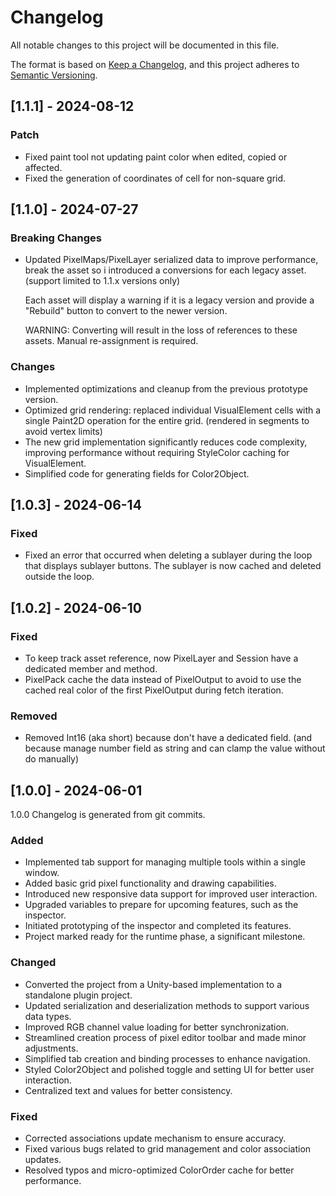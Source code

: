 # Changelog

All notable changes to this project will be documented in this file.

The format is based on [Keep a Changelog](https://keepachangelog.com/en/1.1.0/),
and this project adheres to [Semantic Versioning](https://semver.org/spec/v2.0.0.html).

## [1.1.1] - 2024-08-12

### Patch
- Fixed paint tool not updating paint color when edited, copied or affected.
- Fixed the generation of coordinates of cell for non-square grid.

## [1.1.0] - 2024-07-27

### Breaking Changes
- Updated PixelMaps/PixelLayer serialized data to improve performance, break the asset so i introduced a conversions for each legacy asset. (support limited to 1.1.x versions only)
  
  Each asset will display a warning if it is a legacy version and provide a "Rebuild" button to convert to the newer version.
  
  WARNING: Converting will result in the loss of references to these assets. Manual re-assignment is required.

### Changes
- Implemented optimizations and cleanup from the previous prototype version.
- Optimized grid rendering: replaced individual VisualElement cells with a single Paint2D operation for the entire grid. (rendered in segments to avoid vertex limits)
- The new grid implementation significantly reduces code complexity, improving performance without requiring StyleColor caching for VisualElement.
- Simplified code for generating fields for Color2Object.

## [1.0.3] - 2024-06-14

### Fixed
- Fixed an error that occurred when deleting a sublayer during the loop that displays sublayer buttons. The sublayer is now cached and deleted outside the loop.

## [1.0.2] - 2024-06-10

### Fixed
- To keep track asset reference, now PixelLayer and Session have a dedicated member and method.
- PixelPack cache the data instead of PixelOutput to avoid to use the cached real color of the first PixelOutput during fetch iteration.

### Removed
- Removed Int16 (aka short) because don't have a dedicated field. (and because manage number field as string and can clamp the value without do manually)

## [1.0.0] - 2024-06-01

1.0.0 Changelog is generated from git commits.

### Added
- Implemented tab support for managing multiple tools within a single window.
- Added basic grid pixel functionality and drawing capabilities.
- Introduced new responsive data support for improved user interaction.
- Upgraded variables to prepare for upcoming features, such as the inspector.
- Initiated prototyping of the inspector and completed its features.
- Project marked ready for the runtime phase, a significant milestone.

### Changed
- Converted the project from a Unity-based implementation to a standalone plugin project.
- Updated serialization and deserialization methods to support various data types.
- Improved RGB channel value loading for better synchronization.
- Streamlined creation process of pixel editor toolbar and made minor adjustments.
- Simplified tab creation and binding processes to enhance navigation.
- Styled Color2Object and polished toggle and setting UI for better user interaction.
- Centralized text and values for better consistency.

### Fixed
- Corrected associations update mechanism to ensure accuracy.
- Fixed various bugs related to grid management and color association updates.
- Resolved typos and micro-optimized ColorOrder cache for better performance.

